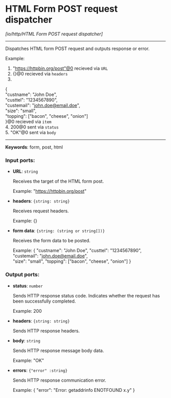 # HTML Form POST request dispatcher

_[io/http/HTML Form POST request dispatcher]_

---

Dispatches HTML form POST request and outputs response or error.  
  
Example:   
1. "https://httpbin.org/post"@0 recieved via `URL`   
2.  {}@0 recieved via `headers`   
3.   
{  
  "custname": "John Doe",  
  "custtel": "1234567890",   
  "custemail": "john.doe@email.doe",    
  "size": "small",  
  "topping": ["bacon", "cheese", "onion"]  
}@0 recieved via `item`   
4. 200@0 sent via `status`  
5. "OK"@0 sent via `body`  

---

__Keywords__: form, post, html

### Input ports:

* __URL__: ` string `

    Receives the target of the HTML form post.
    
    Example:
    "https://httpbin.org/post"


* __headers__: ` {string: string} `

    Receives request headers. 
    
    Example:
    {}


* __form data__: ` {string: (string or string[])} `

    Receives the form data to be posted.
    
    Example:
    {
      "custname": "John Doe",
      "custtel": "1234567890", 
      "custemail": "john.doe@email.doe",  
    "size": "small",
    "topping": ["bacon", "cheese", "onion"]
    }

### Output ports:

* __status__: ` number `

    Sends HTTP response status code. Indicates whether the request has been  successfully completed.
    
    Example:
    200


* __headers__: ` {string: string} `

    Sends HTTP response headers.


* __body__: ` string `

    Sends HTTP response message body data.
    
    Example:
    "OK"


* __errors__: ` {"error" :string} `

    Sends HTTP response communication error.
    
    
    Example:
    {
      "error": "Error: getaddrinfo ENOTFOUND x.y"
    } 

